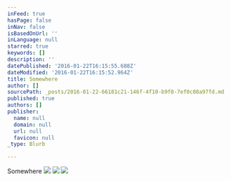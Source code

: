 ```yaml
---
inFeed: true
hasPage: false
inNav: false
isBasedOnUrl: ''
inLanguage: null
starred: true
keywords: []
description: ''
datePublished: '2016-01-22T16:15:55.688Z'
dateModified: '2016-01-22T16:15:52.964Z'
title: Somewhere
author: []
sourcePath: _posts/2016-01-22-66181c21-146f-4f10-b9f0-7ef0c08a97fd.md
published: true
authors: []
publisher:
  name: null
  domain: null
  url: null
  favicon: null
_type: Blurb

---
```

Somewhere
![](https://s3-us-west-2.amazonaws.com/the-grid-img/p/efc32534e2a705812cd008560d3bbc82e836b667.jpg)
![](https://s3-us-west-2.amazonaws.com/the-grid-img/p/6f5dcd757cf12e15a4ac67e4507f5072edec209d.jpg)
![](https://s3-us-west-2.amazonaws.com/the-grid-img/p/75d73d31c74982f4b1cf05cc669f6a47cb1b2c07.jpg)